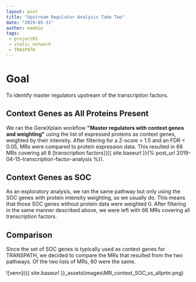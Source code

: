 ```yaml
---
layout: post
title: "Upstream Regulator Analysis Take Two"
date: "2019-05-31"
author: maddie
tags:
 - project01
 - static_network
 - TRASPATH
---
```


# Goal
To identify master regulators upstream of the transcription factors.

## Context Genes as All Proteins Present
We ran the GeneXplain workflow **"Master regulators with context genes and weighting"** using the list of expressed proteins as context genes, weighted by their intensity. After filtering for a Z-score > 1.5 and an FDR < 0.05, MRs were compared to protein expression data. This resulted in 68 MRs covering all 8 [transcription factors]({{ site.baseurl }}{% post_url  2019-04-15-transcription-factor-analysis %}).

## Context Genes as SOC
As an exploratory analysis, we ran the same pathway but only using the SOC genes with protein intensity weighting, as we usually do. This means that those SOC genes without protein data were weighted 0. After filtering in the same manner described above, we were left with 66 MRs covering all transcription factors.

## Comparison
Since the set of SOC genes is typically used as context genes for TRANSPATH, we decided to compare the MRs that resulted from the two pathways. Of the two lists of MRs, 60 were the same.


![venn]({{ site.baseurl }}\_assets\images\MR_context_SOC_vs_allprtn.png)

